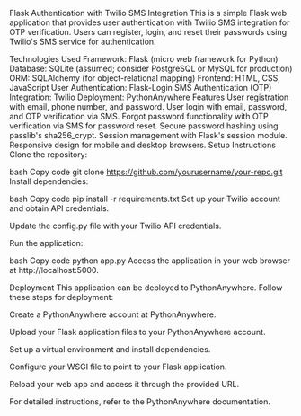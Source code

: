 Flask Authentication with Twilio SMS Integration
This is a simple Flask web application that provides user authentication with Twilio SMS integration for OTP verification. Users can register, login, and reset their passwords using Twilio's SMS service for authentication.

Technologies Used
Framework: Flask (micro web framework for Python)
Database: SQLite (assumed; consider PostgreSQL or MySQL for production)
ORM: SQLAlchemy (for object-relational mapping)
Frontend: HTML, CSS, JavaScript
User Authentication: Flask-Login
SMS Authentication (OTP) Integration: Twilio
Deployment: PythonAnywhere
Features
User registration with email, phone number, and password.
User login with email, password, and OTP verification via SMS.
Forgot password functionality with OTP verification via SMS for password reset.
Secure password hashing using passlib's sha256_crypt.
Session management with Flask's session module.
Responsive design for mobile and desktop browsers.
Setup Instructions
Clone the repository:

bash
Copy code
git clone https://github.com/yourusername/your-repo.git
Install dependencies:

bash
Copy code
pip install -r requirements.txt
Set up your Twilio account and obtain API credentials.

Update the config.py file with your Twilio API credentials.

Run the application:

bash
Copy code
python app.py
Access the application in your web browser at http://localhost:5000.

Deployment
This application can be deployed to PythonAnywhere. Follow these steps for deployment:

Create a PythonAnywhere account at PythonAnywhere.

Upload your Flask application files to your PythonAnywhere account.

Set up a virtual environment and install dependencies.

Configure your WSGI file to point to your Flask application.

Reload your web app and access it through the provided URL.

For detailed instructions, refer to the PythonAnywhere documentation.
